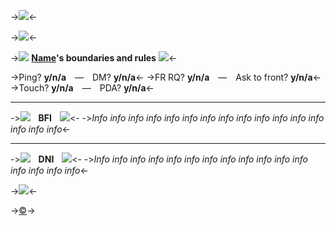 ->![](https://64.media.tumblr.com/a71aae7226a4c06d69fa7517e7ccbb7c/dca6c80d62b3750f-9f/s400x600/c2c86d689d77d94b8bc73adb63ff5af49d2be066.gifv)<-

->![](https://cdn.discordapp.com/attachments/1092178832854888518/1121080366795587675/blur_edges_7.png)<-

->![](https://mikejima.crd.co/assets/images/shadow/e09fc16e.png?v=16e7e82c) **[Name](link)'s boundaries and rules** ![](https://mikejima.crd.co/assets/images/shadow/e09fc16e.png?v=16e7e82c)<-

->Ping? **y/n/a** — DM? **y/n/a**<-
->FR RQ? **y/n/a** — Ask to front? **y/n/a**<-
->Touch? **y/n/a** — PDA? **y/n/a**<-

***

->![](https://caterpie.crd.co/assets/images/gallery28/d387dc10.png?v=8cec5808)ㅤ**BFI**ㅤ![](https://caterpie.crd.co/assets/images/gallery28/d387dc10.png?v=8cec5808)<-
->*Info info info info info info info info info info info info info info info info*<-
***
->![](https://media.discordapp.net/attachments/1083529943713075280/1088258042912583700/106_Sem_Titulo_20230322200720.png)ㅤ**DNI**ㅤ![](https://media.discordapp.net/attachments/1083529943713075280/1088258042912583700/106_Sem_Titulo_20230322200720.png)<-
->*Info info info info info info info info info info info info info info info info*<-

->![](https://64.media.tumblr.com/a71aae7226a4c06d69fa7517e7ccbb7c/dca6c80d62b3750f-9f/s400x600/c2c86d689d77d94b8bc73adb63ff5af49d2be066.gifv)<-

->[©](https://rentry.co/crowtemps)->